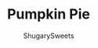 ---
layout: ../../layouts/MarkdownPostLayout.astro
title: Pumpkin Pie
author: ShugarySweets
pubDate: 2019-11-12
description: "The best (and easiest) Pumpkin Pie recipe you&#x27;ll need this holiday season. Make Thanksgiving dessert in no time at all with this delicious pie recipe!"
image_url: https://www.shugarysweets.com/wp-content/uploads/2019/11/pumpkin-pie-5.jpg
tags: ["Pies and Tarts","American"]
calories: 206
protein: 4
carbohydrates: 32
fats: 7
fiber: 1
ingredients: ["1 refrigerated pie crust (see notes)","3/4 cup granulated sugar","1/2 teaspoon kosher salt","2 teaspoons cinnamon","1 teaspoon ground ginger","1/2 teaspoon ground cloves","2 large eggs","1 can (15 ounce) pumpkin puree","1 can (12 ounce) evaporated milk"]
serves: 8
time: "1 hour"
prepTime: "5 minutes"
instructions: ["Press pie crust into 9-inch pie plate, flute the edges with thumb.","In a mixing bowl, combine the sugar, salt, cinnamon, ginger, and cloves. Add in the eggs and whisk until blended.","Add pumpkin and evaporated milk until combined. Pour into pie crust.","Bake in a 425 degree oven for 15 minutes. Cover the pie crust edges with foil or a pie shield and lower temperature to 350 degrees. Bake for an additional 40-45 minutes, until a toothpick inserted comes out clean.","Remove from oven and cool. Refrigerate until ready to serve."]
nutrition: ["206 calories","32 grams carbohydrates","49 milligrams cholesterol","7 grams fat","1 grams fiber","4 grams protein","3 grams saturated fat","201 milligrams sodium","21 grams sugar","0 grams trans fat","4 grams unsaturated fat"]
---